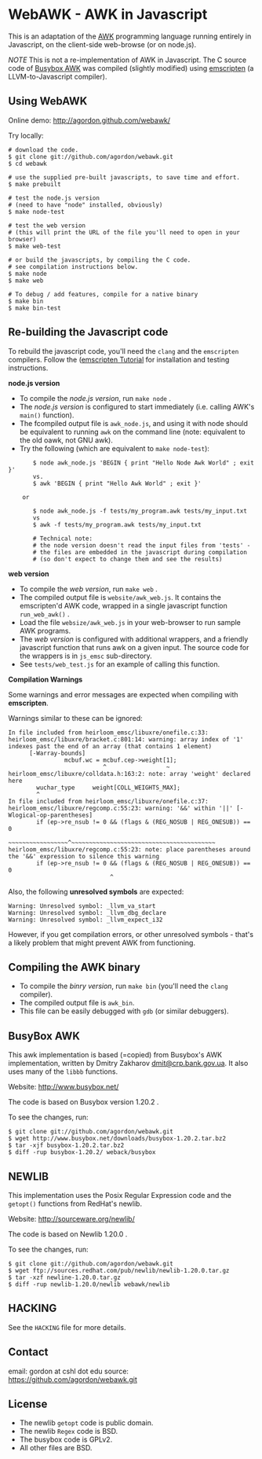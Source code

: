 WebAWK - AWK in Javascript
=================

This is an adaptation of the [AWK](http://en.wikipedia.org/wiki/AWK) programming language
running entirely in Javascript, on the client-side web-browse (or on node.js).

*NOTE*
This is not a re-implementation of AWK in Javascript.
The C source code of [Busybox AWK](http://www.busybox.net/) was compiled (slightly modified) using [emscripten](http://emscripten.org/) (a LLVM-to-Javascript compiler).


Using WebAWK
------------

Online demo: http://agordon.github.com/webawk/

Try locally:

    # download the code.
    $ git clone git://github.com/agordon/webawk.git
    $ cd webawk

    # use the supplied pre-built javascripts, to save time and effort.
    $ make prebuilt

    # test the node.js version
    # (need to have "node" installed, obviously)
    $ make node-test

    # test the web version
    # (this will print the URL of the file you'll need to open in your browser)
    $ make web-test

    # or build the javascripts, by compiling the C code.
    # see compilation instructions below.
    $ make node
    $ make web

    # To debug / add features, compile for a native binary
    $ make bin
    $ make bin-test


Re-building the Javascript code
-------------------------------

To rebuild the javascript code, you'll need the `clang` and the `emscripten` compilers.
Follow the ([emscripten Tutorial](https://github.com/kripken/emscripten/wiki/Tutorial) for installation and testing instructions.

**node.js version**

* To compile the *node.js version*, run ```make node``` .
* The *node.js version* is configured to start immediately (i.e. calling AWK's `main()` function).
* The fcompiled output file is `awk_node.js`, and using it with node should be equivalent to running `awk` on the command line (note:  equivalent to the old oawk, not GNU awk).
* Try the following (which are equivalent to `make node-test`):

```
       $ node awk_node.js 'BEGIN { print "Hello Node Awk World" ; exit }'
       vs.
       $ awk 'BEGIN { print "Hello Awk World" ; exit }'

	or

       $ node awk_node.js -f tests/my_program.awk tests/my_input.txt
       vs
       $ awk -f tests/my_program.awk tests/my_input.txt

       # Technical note:
       # the node version doesn't read the input files from 'tests' -
       # the files are embedded in the javascript during compilation
       # (so don't expect to change them and see the results)

```


**web version**

* To compile the *web version*, run ```make web``` .
* The compiled output file is `website/awk_web.js`. It contains the emscripten'd AWK code, wrapped in a single javascript function `run_web_awk()` .
* Load the file `websize/awk_web.js` in your web-browser to run sample AWK programs.
* The *web version* is configured with additional wrappers, and a friendly javascript function that runs awk on a given input. The source code for the wrappers is in `js_emsc` sub-directory.
* See `tests/web_test.js` for an example of calling this function.


**Compilation Warnings**

Some warnings and error messages are expected when compiling with **emscripten**.

Warnings similar to these can be ignored:

```
In file included from heirloom_emsc/libuxre/onefile.c:33:
heirloom_emsc/libuxre/bracket.c:801:14: warning: array index of '1' indexes past the end of an array (that contains 1 element)
      [-Warray-bounds]
                mcbuf.wc = mcbuf.cep->weight[1];
                           ^                 ~
heirloom_emsc/libuxre/colldata.h:163:2: note: array 'weight' declared here
        wuchar_type     weight[COLL_WEIGHTS_MAX];
        ^
In file included from heirloom_emsc/libuxre/onefile.c:37:
heirloom_emsc/libuxre/regcomp.c:55:23: warning: '&&' within '||' [-Wlogical-op-parentheses]
        if (ep->re_nsub != 0 && (flags & (REG_NOSUB | REG_ONESUB)) == 0
            ~~~~~~~~~~~~~~~~~^~~~~~~~~~~~~~~~~~~~~~~~~~~~~~~~~~~~~~~~~~
heirloom_emsc/libuxre/regcomp.c:55:23: note: place parentheses around the '&&' expression to silence this warning
        if (ep->re_nsub != 0 && (flags & (REG_NOSUB | REG_ONESUB)) == 0
                             ^
```

Also, the following **unresolved symbols** are expected:

```
Warning: Unresolved symbol: _llvm_va_start
Warning: Unresolved symbol: _llvm_dbg_declare
Warning: Unresolved symbol: _llvm_expect_i32
```

However, if you get compilation errors, or other unresolved symbols - that's a likely problem that might prevent AWK from functioning.


Compiling the AWK binary
------------------------

* To compile the *binry version*, run ```make bin``` (you'll need the `clang` compiler).
* The compiled output file is `awk_bin`.
* This file can be easily debugged with `gdb` (or similar debuggers).


BusyBox AWK
-----------

This awk implementation is based (=copied) from Busybox's AWK implementation, written by Dmitry Zakharov <dmit@crp.bank.gov.ua>. It also uses many of the `libbb` functions.

Website: http://www.busybox.net/

The code is based on Busybox version 1.20.2 .

To see the changes, run:

```
$ git clone git://github.com/agordon/webawk.git
$ wget http://www.busybox.net/downloads/busybox-1.20.2.tar.bz2
$ tar -xjf busybox-1.20.2.tar.bz2
$ diff -rup busybox-1.20.2/ weback/busybox
```

NEWLIB
------

This implementation uses the Posix Regular Expression code and the `getopt()` functions from RedHat's newlib.

Website: http://sourceware.org/newlib/

The code is based on Newlib 1.20.0 .

To see the changes, run:

```
$ git clone git://github.com/agordon/webawk.git
$ wget ftp://sources.redhat.com/pub/newlib/newlib-1.20.0.tar.gz
$ tar -xzf newline-1.20.0.tar.gz
$ diff -rup newlib-1.20.0/newlib webawk/newlib
```

HACKING
-------

See the `HACKING` file for more details.


Contact
-------

email: gordon at cshl dot edu
source: https://github.com/agordon/webawk.git


License
-------

* The newlib `getopt` code is public domain.
* The newlib `Regex` code is BSD.
* The busybox code is GPLv2.
* All other files are BSD.
